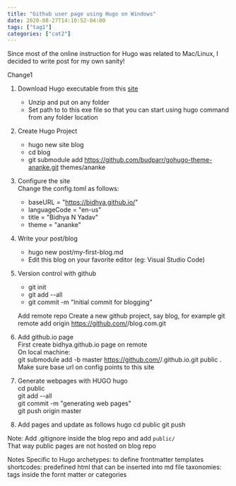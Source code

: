 ```yaml
---
title: "Github user page using Hugo on Windows"
date: 2020-08-27T14:10:52-04:00
tags: ["tag1"]
categories: ["cat2"]
---
```

Since most of the online instruction for Hugo was related to Mac/Linux, I decided to write post for my own sanity!  

Change1  

1. Download Hugo executable from this [site](https://github.com/gohugoio/hugo/releases)
    - Unzip and put on any folder
    - Set path to to this exe file so that you can start using hugo command from any folder location

2. Create Hugo Project  
    - hugo new site blog  
    - cd blog  
    - git submodule add https://github.com/budparr/gohugo-theme-ananke.git themes/ananke

3. Configure the site  
    Change the config.toml as follows:  
    - baseURL = "https://bidhya.github.io/"
    - languageCode = "en-us"
    - title = "Bidhya N Yadav"  
    - theme = "ananke"  
4. Write your post/blog  
    * hugo new post/my-first-blog.md  
    * Edit this blog on your favorite editor (eg: Visual Studio Code)  

5. Version control with github  
    - git init   
    - git add --all  
    - git commit -m "Initial commit for blogging"  

    Add remote repo
        Create a new github project, say blog, for example
        git remote add origin https://github.com/<USERNAME>/blog.com.git

6. Add github.io page  
    First create bidhya.github.io page on remote  
    On local machine:  
        git submodule add -b master https://github.com/<USERNAME>/<USERNAME>.github.io.git public .  
        Make sure base url on config points to this site  

7. Generate webpages with HUGO
            hugo  
            cd public  
            git add --all  
            git commit -m "generating web pages"  
            git push origin master  

8. Add pages and update as follows
    hugo
    cd public
    git push

Note:
    Add .gitignore inside the blog repo and add `public/`  
    That way public pages are not hosted on blog repo

Notes Specific to Hugo
archetypes: to define frontmatter templates
shortcodes: predefined html that can be inserted into md file
taxonomies: tags inside the fornt matter or categories

